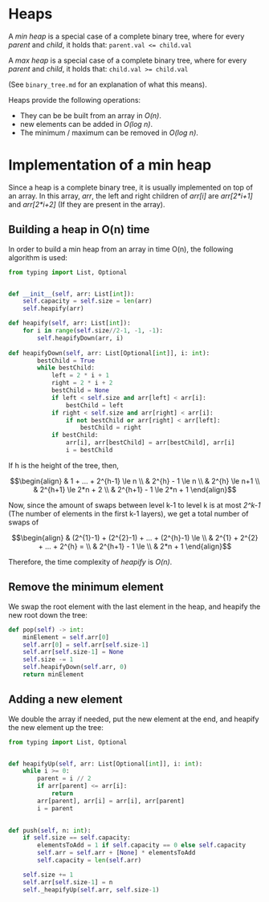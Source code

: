 # Heaps

A *min heap* is a special case of a complete binary tree, where for every *parent* and *child*, it holds that:
`parent.val <= child.val`

A *max heap* is a special case of a complete binary tree, where for every *parent* and *child*, it holds that:
`child.val >= child.val`

(See `binary_tree.md` for an explanation of what this means).

Heaps provide the following operations:
- They can be be built from an array in *O(n)*.
- new elements can be added in *O(log n)*.
- The minimum / maximum can be removed in *O(log n)*.


# Implementation of a min heap
Since a heap is a complete binary tree, it is usually implemented on top of an array.
In this array, *arr*, the left and right children of _arr[i]_ are _arr[2*i+1]_ and _arr[2*i+2]_ (If they are present in the array).

## Building a heap in O(n) time
In order to build a min heap from an array in time O(n), the following algorithm is used:
```python
from typing import List, Optional


def __init__(self, arr: List[int]):
    self.capacity = self.size = len(arr)
    self.heapify(arr)

def heapify(self, arr: List[int]):
    for i in range(self.size//2-1, -1, -1):
        self.heapifyDown(arr, i)
        
def heapifyDown(self, arr: List[Optional[int]], i: int):
        bestChild = True
        while bestChild:
            left = 2 * i + 1
            right = 2 * i + 2
            bestChild = None
            if left < self.size and arr[left] < arr[i]:
                bestChild = left
            if right < self.size and arr[right] < arr[i]:
                if not bestChild or arr[right] < arr[left]:
                    bestChild = right
            if bestChild:
                arr[i], arr[bestChild] = arr[bestChild], arr[i]
                i = bestChild
```

If h is the height of the tree, then,
```math
\begin{align}
    & 1 + ... + 2^{h-1} \le n \\
    & 2^{h} - 1 \le n \\
    & 2^{h} \le n+1 \\
    & 2^{h+1} \le 2*n + 2 \\
    & 2^{h+1} - 1 \le 2*n + 1
\end{align}
```
Now, since the amount of swaps between level k-1 to level k is at most *2^k-1* (The number of elements in the first k-1 layers), we get a total number of swaps of
```math
\begin{align}
    & (2^{1}-1) + (2^{2}-1) + ... + (2^{h}-1) \le \\
    & 2^{1} + 2^{2} + ... + 2^{h} = \\
    & 2^{h+1} - 1 \le \\
    & 2*n + 1
\end{align}
```
Therefore, the time complexity of *heapify* is *O(n)*.


## Remove the minimum element
We swap the root element with the last element in the heap, and heapify the new root down the tree:
```python
def pop(self) -> int:
    minElement = self.arr[0]
    self.arr[0] = self.arr[self.size-1]
    self.arr[self.size-1] = None
    self.size -= 1
    self.heapifyDown(self.arr, 0)
    return minElement
```

## Adding a new element
We double the array if needed, put the new element at the end, and heapify the new element up the tree:
```python
from typing import List, Optional


def heapifyUp(self, arr: List[Optional[int]], i: int):
    while i >= 0:
        parent = i // 2
        if arr[parent] <= arr[i]:
            return
        arr[parent], arr[i] = arr[i], arr[parent]
        i = parent

        
def push(self, n: int):
    if self.size == self.capacity:
        elementsToAdd = 1 if self.capacity == 0 else self.capacity
        self.arr = self.arr + [None] * elementsToAdd
        self.capacity = len(self.arr)

    self.size += 1
    self.arr[self.size-1] = n
    self._heapifyUp(self.arr, self.size-1)
```
